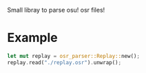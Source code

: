 Small libray to parse osu! osr files!

# Example

```rs
let mut replay = osr_parser::Replay::new();
replay.read("./replay.osr").unwrap();
```
